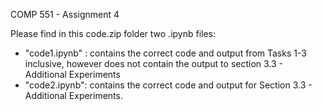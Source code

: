 COMP 551 - Assignment 4

Please find in this code.zip folder two .ipynb files:
* "code1.ipynb" : contains the correct code and output from Tasks 1-3 inclusive, however does not contain the output to section 3.3 - Additional Experiments
* "code2.ipynb": contains the correct code and output for Section 3.3 - Additional Experiments.

